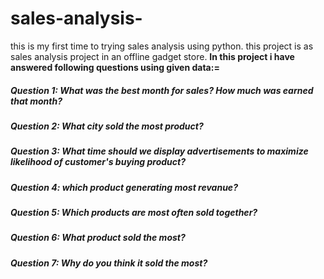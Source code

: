 # sales-analysis-
this is my first time to trying sales analysis using python. this project is as sales analysis project in an offline gadget store.
**In this project i have answered following questions using given data:=**
##### Question 1: What was the best month for sales? How much was earned that month? 
##### Question 2: What city sold the most product?
##### Question 3: What time should we display advertisements to maximize likelihood of customer's buying product?
##### Question 4: which product generating most revanue?
##### Question 5: Which products are most often sold together?
##### Question 6: What product sold the most? 
##### Question 7: Why do you think it sold the most?
